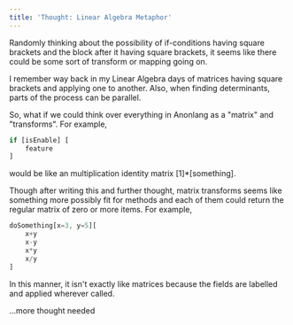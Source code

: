 ```yaml
---
title: 'Thought: Linear Algebra Metaphor'
---
```

Randomly thinking about the possibility of if-conditions having square brackets and the block after it having square brackets, it seems like there could be some sort of transform or mapping going on.

I remember way back in my Linear Algebra days of matrices having square brackets and applying one to another. Also, when finding determinants, parts of the process can be parallel.

So, what if we could think over everything in Anonlang as a "matrix" and "transforms". For example,

```javascript
if [isEnable] [
    feature
]
```

would be like an multiplication identity matrix [1]*[something].

Though after writing this and further thought, matrix transforms seems like something more possibly fit for methods and each of them could return the regular matrix of zero or more items. For example,

```javascript
doSomething[x=3, y=5][
    x+y
    x-y
    x*y
    x/y
]
```

In this manner, it isn't exactly like matrices because the fields are labelled and applied wherever called.

...more thought needed
